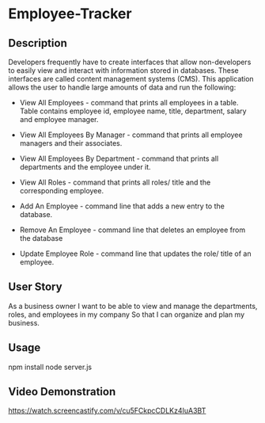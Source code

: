 # Employee-Tracker

## Description
Developers frequently have to create interfaces that allow non-developers to easily view and interact with information stored in databases. These interfaces are called content management systems (CMS). This application allows the user to handle large amounts of data and run the following:

* View All Employees - command that prints all employees in a table. Table contains employee id, employee name, title, department, salary and employee manager.

* View All Employees By Manager - command that prints all employee managers and their associates.

* View All Employees By Department - command that prints all departments and the employee under it.

* View All Roles - command that prints all roles/ title and the corresponding employee.

* Add An Employee - command line that adds a new entry to the database.

* Remove An Employee - command line that deletes an employee from the database

* Update Employee Role - command line that updates the role/ title of an employee.

## User Story
As a business owner I want to be able to view and manage the departments, roles, and employees in my company So that I can organize and plan my business.

## Usage
npm install
node server.js

## Video Demonstration
https://watch.screencastify.com/v/cu5FCkpcCDLKz4IuA3BT 